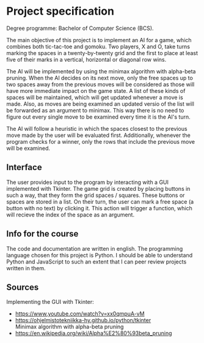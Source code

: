 # Project specification
Degree programme: Bachelor of Computer Science (BCS).

The main objective of this project is to implement an AI for a game, which combines both tic-tac-toe and gomoku. Two players, X and O, take turns marking the spaces in a twenty-by-twenty grid and the first to place at least five of their marks in a vertical, horizontal or diagonal row wins.

The AI will be implemented by using the minimax algorithm with alpha-beta pruning. When the AI decides on its next move, only the free spaces up to two spaces away from the previous moves will be considered as those will have more immediate impact on the game state. A list of these kinds of spaces will be maintained, which will get updated whenever a move is made. Also, as moves are being examined an updated versio of the list will be forwarded as an argument to minimax. This way there is no need to figure out every single move to be examined every time it is the AI's turn. 

The AI will follow a heuristic in which the spaces closest to the previous move made by the user will be evaluated first. Additionally, whenever the program checks for a winner, only the rows that include the previous move will be examined.

## Interface
The user provides input to the program by interacting with a GUI implemented with Tkinter. The game grid is created by placing buttons in such a way, that they form the grid spaces / squares. These buttons or spaces are stored in a list. On their turn, the user can mark a free space (a button with no text) by clicking it. This action will trigger a function, which will recieve the index of the space as an argument. 

## Info for the course
The code and documentation are written in english. The programming language chosen for this project is Python. I should be able to understand Python and JavaScript to such an extent that I can peer review projects written in them.

## Sources
Implementing the GUI with Tkinter:
- https://www.youtube.com/watch?v=xx0qmpuA-vM
- https://ohjelmistotekniikka-hy.github.io/python/tkinter  
Minimax algorithm with alpha-beta pruning
- https://en.wikipedia.org/wiki/Alpha%E2%80%93beta_pruning